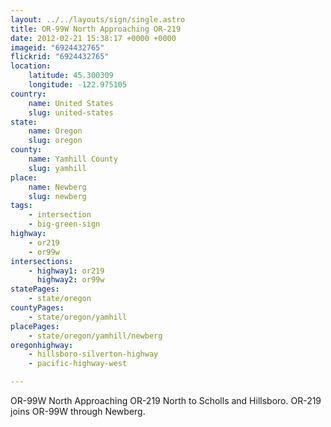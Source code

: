 ```yaml
---
layout: ../../layouts/sign/single.astro
title: OR-99W North Approaching OR-219
date: 2012-02-21 15:38:17 +0000 +0000
imageid: "6924432765"
flickrid: "6924432765"
location:
    latitude: 45.300309
    longitude: -122.975105
country:
    name: United States
    slug: united-states
state:
    name: Oregon
    slug: oregon
county:
    name: Yamhill County
    slug: yamhill
place:
    name: Newberg
    slug: newberg
tags:
    - intersection
    - big-green-sign
highway:
    - or219
    - or99w
intersections:
    - highway1: or219
      highway2: or99w
statePages:
    - state/oregon
countyPages:
    - state/oregon/yamhill
placePages:
    - state/oregon/yamhill/newberg
oregonhighway:
    - hillsboro-silverton-highway
    - pacific-highway-west

---
```

OR-99W North Approaching OR-219 North to Scholls and Hillsboro.  OR-219 joins OR-99W through Newberg.